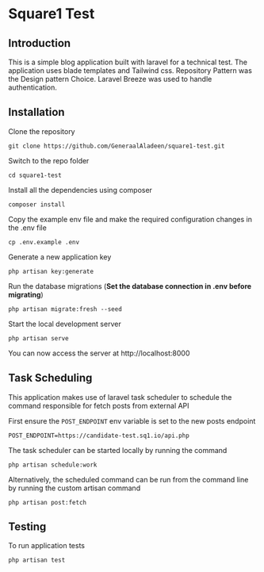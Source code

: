 # Square1 Test

## Introduction

This is a simple blog application built with laravel for a technical test. The application uses blade templates and Tailwind css. Repository Pattern was the Design pattern Choice. Laravel Breeze was used to handle authentication.

## Installation

Clone the repository

    git clone https://github.com/GeneraalAladeen/square1-test.git

Switch to the repo folder

    cd square1-test

Install all the dependencies using composer

    composer install

Copy the example env file and make the required configuration changes in the .env file

    cp .env.example .env

Generate a new application key

    php artisan key:generate


Run the database migrations (**Set the database connection in .env before migrating**)

    php artisan migrate:fresh --seed

Start the local development server

    php artisan serve

You can now access the server at http://localhost:8000

## Task Scheduling

This application makes use of laravel task scheduler to schedule the command responsible for fetch posts from external API

First ensure the `POST_ENDPOINT` env variable is set to the new posts endpoint

    POST_ENDPOINT=https://candidate-test.sq1.io/api.php
  
The task scheduler can be started locally by running the command

    php artisan schedule:work


Alternatively, the scheduled command can be run from the command line by running the custom artisan command

    php artisan post:fetch



## Testing

To run application tests

    php artisan test